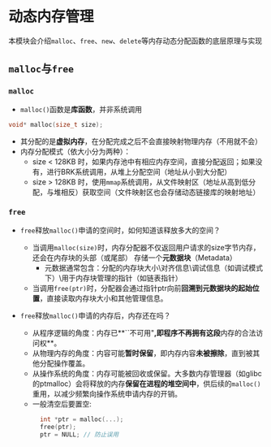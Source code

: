 # 动态内存管理
本模块会介绍`malloc`、`free`、`new`、`delete`等内存动态分配函数的底层原理与实现

## `malloc`与`free`
### `malloc`
- `malloc()`函数是**库函数**，并非系统调用
```C
void* malloc(size_t size);
```
- 其分配的是**虚拟内存**，在分配完成之后不会直接映射物理内存（不用就不会）
- 内存分配模式（依大小分为两种）：
  - size < 128KB 时，如果内存池中有相应内存空间，直接分配返回；如果没有，进行BRK系统调用，从堆上分配空间（地址从小到大分配）
  - size > 128KB 时，使用`mmap`系统调用，从文件映射区（地址从高到低分配，与堆相反）获取空间（文件映射区也会存储动态链接库的映射地址）
### `free`
- `free`释放`malloc()`申请的空间时，如何知道该释放多大的空间？
  - 当调用`malloc(size)`时，内存分配器不仅返回用户请求的size字节内存，还会在内存块的头部（或尾部） 存储一个**元数据块**（Metadata）
    - 元数据通常包含：分配的内存块大小\对齐信息\调试信息（如调试模式下）\用于内存块管理的指针（如链表指针）
  - 当调用`free(ptr)`时，分配器会通过指针ptr向前**回溯到元数据块的起始位置**，直接读取内存块大小和其他管理信息。
  
- `free`释放`malloc()`申请的内存后，内存还在吗？
  - 从程序逻辑的角度：内存已**``不可用"**,即程序不再拥有这段**内存的合法访问权**。
  - 从物理内存的角度：内容可能**暂时保留**，即内存内容**未被擦除**，直到被其他分配操作覆盖。
  - 从操作系统的角度：内存可能被回收或保留。大多数内存管理器（如glibc的ptmalloc）会将释放的内存**保留在进程的堆空间中**，供后续的`malloc()`重用，以减少频繁向操作系统申请内存的开销。
  - 一般清空后要置空:
    ```c
      int *ptr = malloc(...);
      free(ptr);
      ptr = NULL; // 防止误用
    ```
 








